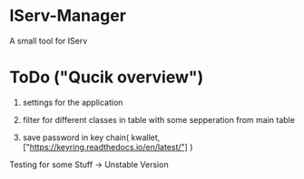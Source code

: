 # IServ-Manager
A small tool for IServ

# ToDo ("Qucik overview")

1. settings for the application

2. filter for different classes in table with some sepperation from main table

3. save password in key chain( kwallet, ["https://keyring.readthedocs.io/en/latest/"] )

Testing for some Stuff -> Unstable Version
